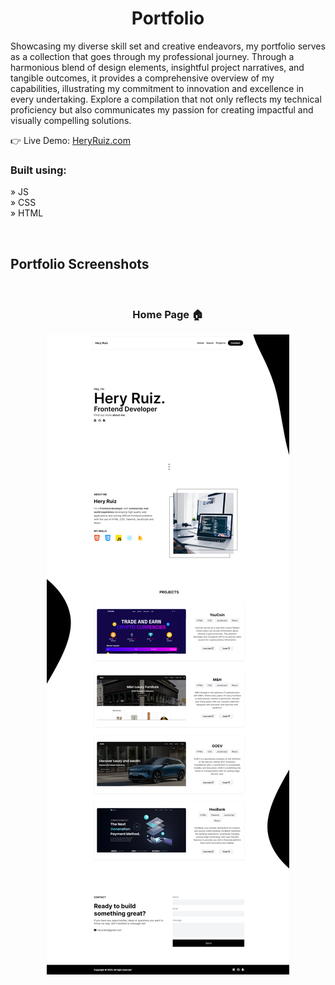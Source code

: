 

<h1 align='center'>Portfolio</h1>
<p>
Showcasing my diverse skill set and creative endeavors, my portfolio serves as a collection that goes through my professional journey. Through a harmonious blend of design elements, insightful project narratives, and tangible outcomes, it provides a comprehensive overview of my capabilities, illustrating my commitment to innovation and excellence in every undertaking. Explore a compilation that not only reflects my technical proficiency but also communicates my passion for creating impactful and visually compelling solutions.

</p>

👉 Live Demo: <a href='https://heryruiz.com'>HeryRuiz.com</a>

<h3>Built using:</h3>

» JS <br>
» CSS <br>
» HTML<br>

<br>

<h2>Portfolio Screenshots</h2>
<br>
<h3 align='center'>Home Page 🏠</h3>

<div align='center'>
  <img src='images/heryruiz.png'/>
</div>


